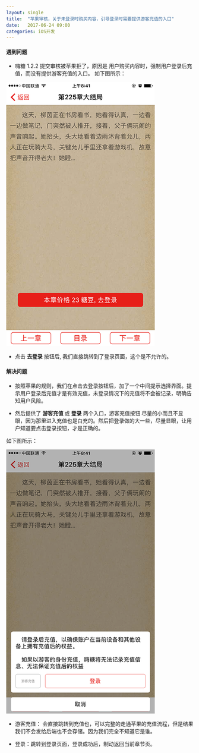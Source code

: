 ```yaml
---
layout: single
title:  "苹果审核，关于未登录时购买内容，引导登录时需要提供游客充值的入口"
date:   2017-06-24 09:00
categories: iOS开发
---
```


#### 遇到问题

* 嗨糖 1.2.2 提交审核被苹果拒了，原因是 用户购买内容时，强制用户登录后充值，而没有提供游客充值的入口。
如下图所示：

![问题图片](imgQuestion.png)

* 点击 <strong>去登录</strong> 按钮后, 我们直接跳转到了登录页面，这个是不允许的。


#### 解决问题

* 按照苹果的规则，我们在点击去登录按钮后，加了一个中间提示选择界面。提示用户登录后充值才是有效充值，未登录情况下的充值将不会被记录，明确告知用户风险。

* 然后提供了 <strong> 游客充值 </strong> 或 <strong>登录</strong> 两个入口，游客充值按钮 尽量的小而且不显眼，因为那里进入充值也是白充的。然后把登录做的大一些，尽量显眼，让用户知道要点击登录按钮，才是正确的。

如下图所示：

 ![解决后的图片](imgResolve.png)

* 游客充值： 会直接跳转到充值也，可以完整的走通苹果的充值流程，但是结果我们不会发给后端也不会存储。因为我们完全不知道它是谁。

* 登录：跳转到登录页面，登录成功后，制动返回当前章节页。
